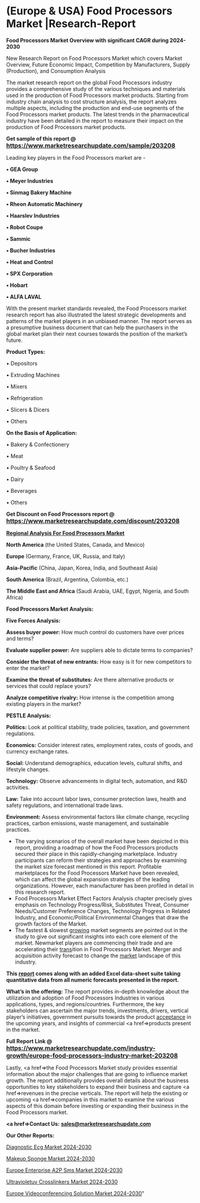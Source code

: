 # (Europe & USA) Food Processors Market |Research-Report

<strong>Food Processors Market Overview with significant CAGR during 2024-2030</strong>

New Research Report on Food Processors Market which covers Market Overview, Future Economic Impact, Competition by Manufacturers, Supply (Production), and Consumption Analysis

The market research report on the global Food Processors industry provides a comprehensive study of the various techniques and materials used in the production of Food Processors market products. Starting from industry chain analysis to cost structure analysis, the report analyzes multiple aspects, including the production and end-use segments of the Food Processors market products. The latest trends in the pharmaceutical industry have been detailed in the report to measure their impact on the production of Food Processors market products.

<strong>Get sample of this report @ <a href=https://www.marketresearchupdate.com/sample/203208><font size=3 color=#0000ff>https://www.marketresearchupdate.com/sample/203208</font></a></strong>

Leading key players in the Food Processors market are -

<strong>• GEA Group

• Meyer Industries

• Sinmag Bakery Machine

• Rheon Automatic Machinery

• Haarslev Industries

• Robot Coupe

• Sammic

• Bucher Industries

• Heat and Control

• SPX Corporation

• Hobart

• ALFA LAVAL</strong>

With the present market standards revealed, the Food Processors market research report has also illustrated the latest strategic developments and patterns of the market players in an unbiased manner. The report serves as a presumptive business document that can help the purchasers in the global market plan their next courses towards the position of the market’s future.

<strong>Product Types:</strong>

• Depositors

• Extruding Machines

• Mixers

• Refrigeration

• Slicers & Dicers

• Others

<strong>On the Basis of Application:</strong>

• Bakery & Confectionery

• Meat

• Poultry & Seafood

• Dairy

• Beverages

• Others

<strong>Get Discount on Food Processors report @ <a href=https://www.marketresearchupdate.com/discount/203208><font size=3 color=#0000ff>https://www.marketresearchupdate.com/discount/203208</font></a></strong>

<strong><u><b>Regional Analysis For Food Processors Market</b></u></strong>

<strong><b>North America</b></strong> (the United States, Canada, and Mexico)

<strong><b>Europe </b></strong>(Germany, France, UK, Russia, and Italy)

<strong><b>Asia-Pacific</b></strong> (China, Japan, Korea, India, and Southeast Asia)

<strong><b>South America</b></strong> (Brazil, Argentina, Colombia, etc.)

<strong><b>The Middle East and Africa</b></strong> (Saudi Arabia, UAE, Egypt, Nigeria, and South Africa)

<strong>Food Processors Market Analysis:</strong>

<strong>Five Forces Analysis:</strong>

<strong>Assess buyer power:</strong> How much control do customers have over prices and terms?

<strong>Evaluate supplier power:</strong> Are suppliers able to dictate terms to companies?

<strong>Consider the threat of new entrants:</strong> How easy is it for new competitors to enter the market?

<strong>Examine the threat of substitutes:</strong> Are there alternative products or services that could replace yours?

<strong>Analyze competitive rivalry:</strong> How intense is the competition among existing players in the market?

<strong>PESTLE Analysis:</strong>

<strong>Politics:</strong> Look at political stability, trade policies, taxation, and government regulations.

<strong>Economics:</strong> Consider interest rates, employment rates, costs of goods, and currency exchange rates.

<strong>Social:</strong> Understand demographics, education levels, cultural shifts, and lifestyle changes.

<strong>Technology:</strong> Observe advancements in digital tech, automation, and R&D activities.

<strong>Law:</strong> Take into account labor laws, consumer protection laws, health and safety regulations, and international trade laws.

<strong>Environment:</strong> Assess environmental factors like climate change, recycling practices, carbon emissions, waste management, and sustainable practices.

<ul>
  <li>The varying scenarios of the overall market have been depicted in this report, providing a roadmap of how the Food Processors products secured their place in this rapidly-changing marketplace. Industry participants can reform their strategies and approaches by examining the market size forecast mentioned in this report. Profitable marketplaces for the Food Processors Market have been revealed, which can affect the global expansion strategies of the leading organizations. However, each manufacturer has been profiled in detail in this research report.</li>
  <li>Food Processors Market Effect Factors Analysis chapter precisely gives emphasis on Technology Progress/Risk, Substitutes Threat, Consumer Needs/Customer Preference Changes, Technology Progress in Related Industry, and Economic/Political Environmental Changes that draw the growth factors of the Market.</li>
  <li>The fastest &amp; slowest <a href=ASDF991299>growing</a> market segments are pointed out in the study to give out significant insights into each core element of the market. Newmarket players are commencing their trade and are accelerating their <a href=>trans</a>ition in Food Processors Market. Merger and acquisition activity forecast to change the <a href=>market</a> landscape of this industry.</li>
</ul>
<strong>This <a href=>report</a> comes along with an added Excel data-sheet suite taking quantitative data from all numeric forecasts presented in the report.</strong>

<strong>What’s in the offering:</strong> The report provides in-depth knowledge about the utilization and adoption of Food Processors Industries in various applications, types, and regions/countries. Furthermore, the key stakeholders can ascertain the major trends, investments, drivers, vertical player’s initiatives, government pursuits towards the product <a href=ASDF881288>acceptance</a> in the upcoming years, and insights of commercial <a href=>products</a> present in the market.

<strong>Full Report Link @ <a href=https://www.marketresearchupdate.com/industry-growth/europe-food-processors-industry-market-203208><font size=3 color=#0000ff>https://www.marketresearchupdate.com/industry-growth/europe-food-processors-industry-market-203208</font></a></strong>

Lastly, <a href=>the</a> Food Processors Market study provides essential information about the major challenges that are going to influence market growth. The report additionally provides overall details about the business opportunities to key stakeholders to expand their business and capture <a href=>revenues</a> in the precise verticals. The report will help the existing or upcoming <a href=>companies</a> in this market to examine the various aspects of this domain before investing or expanding their business in the Food Processors market.

<strong><a href=><strong>Contact Us:</strong></a></strong>
<strong>sales@marketresearchupdate.com</strong>

<strong>Our Other Reports:</strong>

<a href=https://www.linkedin.com/pulse/diagnostic-ecg-market-size-set-grow-remarkable>Diagnostic Ecg Market 2024-2030</a>

<a href=https://www.linkedin.com/pulse/makeup-sponge-market-size-trends-consumption>Makeup Sponge Market 2024-2030</a>

<a href=https://www.linkedin.com/pulse/europe-enterprise-a2p-sms-market-future-demand>Europe Enterprise A2P Sms Market 2024-2030</a>

<a href=https://www.linkedin.com/pulse/ultravioletuv-crosslinkers-market-see-mgmrf/>Ultravioletuv Crosslinkers Market 2024-2030</a>

<a href=https://www.linkedin.com/pulse/europe-videoconferencing-solution-market-jypgf/>Europe Videoconferencing Solution Market 2024-2030</a>"
